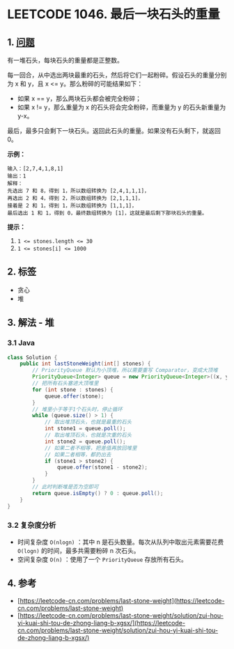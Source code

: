 # LEETCODE 1046. 最后一块石头的重量

## 1. [问题](https://leetcode-cn.com/problems/last-stone-weight/)

有一堆石头，每块石头的重量都是正整数。

每一回合，从中选出两块最重的石头，然后将它们一起粉碎。假设石头的重量分别为 x 和 y，且 x &lt;= y。那么粉碎的可能结果如下：

* 如果 x == y，那么两块石头都会被完全粉碎； 
* 如果 x != y，那么重量为 x 的石头将会完全粉碎，而重量为 y 的石头新重量为 y-x。 

最后，最多只会剩下一块石头。返回此石头的重量。如果没有石头剩下，就返回 0。

**示例：**

```text
输入：[2,7,4,1,8,1]
输出：1
解释：
先选出 7 和 8，得到 1，所以数组转换为 [2,4,1,1,1]，
再选出 2 和 4，得到 2，所以数组转换为 [2,1,1,1]，
接着是 2 和 1，得到 1，所以数组转换为 [1,1,1]，
最后选出 1 和 1，得到 0，最终数组转换为 [1]，这就是最后剩下那块石头的重量。
```

**提示：**

1. `1 <= stones.length <= 30`
2. `1 <= stones[i] <= 1000`

## 2. 标签

* 贪心
* 堆

## 3. 解法 - 堆

### 3.1 Java

```java
class Solution {
    public int lastStoneWeight(int[] stones) {
        // PriorityQueue 默认为小顶堆，所以需要重写 Comparator，变成大顶堆
        PriorityQueue<Integer> queue = new PriorityQueue<Integer>((x, y) -> y - x);
        // 把所有石头塞进大顶堆里
        for (int stone : stones) {
            queue.offer(stone);
        }
        // 堆里小于等于1个石头时，停止循环
        while (queue.size() > 1) {
            // 取出堆顶石头，也就是最重的石头
            int stone1 = queue.poll();
            // 取出堆顶石头，也就是次重的石头
            int stone2 = queue.poll();
            // 如果二者不相等，把差值再放回堆里
            // 如果二者相等，都扔出去
            if (stone1 > stone2) {
                queue.offer(stone1 - stone2);
            }
        }
        // 此时判断堆是否为空即可
        return queue.isEmpty() ? 0 : queue.poll();
    }
}
```

### 3.2 复杂度分析

* 时间复杂度 `O(nlogn)` ：其中 n 是石头数量。每次从队列中取出元素需要花费 `O(logn)` 的时间，最多共需要粉碎 n 次石头。
* 空间复杂度 `O(n)` ：使用了一个 `PriorityQueue` 存放所有石头。

## 4. 参考

* [https://leetcode-cn.com/problems/last-stone-weight](https://leetcode-cn.com/problems/last-stone-weight)
* [https://leetcode-cn.com/problems/last-stone-weight/solution/zui-hou-yi-kuai-shi-tou-de-zhong-liang-b-xgsx/](https://leetcode-cn.com/problems/last-stone-weight/solution/zui-hou-yi-kuai-shi-tou-de-zhong-liang-b-xgsx/)

